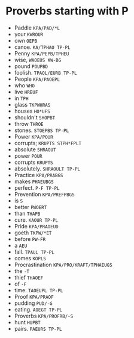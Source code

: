 # Proverbs starting with P

* Paddle `KPA/PAD/*L`
* your `KWROUR`
* own `OEPB`
* canoe. `KA/TPHAO TP-PL`
* Penny `KPA/PEPB/TPHEU`
* wise, `WAOEUS KW-BG`
* pound `POUPBD`
* foolish. `TPAOL/EURB TP-PL`
* People `KPA/PAOEPL`
* who `WHO`
* live `HREUF`
* in `TPH`
* glass `TKPWHRAS`
* houses `HO*UFS`
* shouldn't `SHOPBT`
* throw `THROE`
* stones. `STOEPBS TP-PL`
* Power `KPA/POUR`
* corrupts; `KRUPTS STPH*FPLT`
* absolute `SHRAOUT`
* power `POUR`
* corrupts `KRUPTS`
* absolutely. `SHRAOULT TP-PL`
* Practice `KPA/PRABGS`
* makes `PHAEUBGS`
* perfect. `P-F TP-PL`
* Prevention `KPA/PREFPBGS`
* is `S`
* better `PWOERT`
* than `THAPB`
* cure. `KAOUR TP-PL`
* Pride `KPA/PRAOEUD`
* goeth `TKPW/*ET`
* before `PW-FR`
* a `AEU`
* fall. `TPAUL TP-PL`
* comes `KOPLS`
* Procrastination `KPA/PRO/KRAFT/TPHAEUGS`
* the `-T`
* thief `THAOEF`
* of `-F`
* time. `TAOEUPL TP-PL`
* Proof `KPA/PRAOF`
* pudding `PUD/-G`
* eating. `AOEGT TP-PL`
* Proverbs `KPA/PROFRB/-S`
* hunt `HUPBT`
* pairs. `PAEURS TP-PL`
